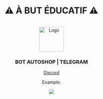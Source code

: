 
<div align="center">
  <h1>⚠ À BUT ÉDUCATIF ⚠</h1><br>
      <img src="https://telegram.org/img/website_icon.svg?4" alt="Logo" width="80" height="80">
  <h3>BOT AUTOSHOP | TELEGRAM</h3>
  <p>
   <a href="https://discord.gg/ctp">Discord</a>
  </p> 
  <p>Example:</p>
  <img src="https://cdn.discordapp.com/attachments/1041110595098919033/1041273189717786654/image.png">
</div>
